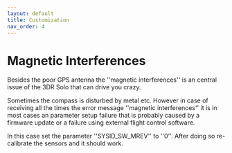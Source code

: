```yaml
---
layout: default
title: Customization
nav_order: 4
---
```

# Magnetic Interferences

Besides the poor GPS antenna the ''magnetic interferences'' is an central issue of the 3DR Solo that can drive you crazy. 

Sometimes the compass is disturbed by metal etc. However in case of receiving all the times the error message ''magnetic interferences'' it is in most cases an parameter setup failure that is probably caused by a firmware update or a failure using external flight control software.

In this case set the parameter ''SYSID_SW_MREV'' to ''0''. After doing so re-calibrate the sensors and it should work.

